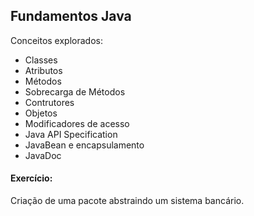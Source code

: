 ## Fundamentos Java

Conceitos explorados: 
* Classes 
* Atributos
* Métodos
* Sobrecarga de Métodos
* Contrutores
* Objetos
* Modificadores de acesso
* Java API Specification
* JavaBean e encapsulamento
* JavaDoc

#### Exercício: 
Criação de uma pacote abstraindo um sistema bancário. 